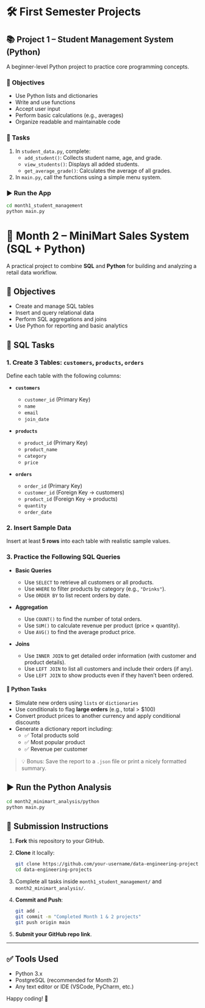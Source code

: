 # 🛠️ First Semester Projects

## 📚 Project 1 – Student Management System (Python)

A beginner-level Python project to practice core programming concepts.

### 🎯 Objectives

- Use Python lists and dictionaries
- Write and use functions
- Accept user input
- Perform basic calculations (e.g., averages)
- Organize readable and maintainable code

### 🧩 Tasks

1. In `student_data.py`, complete:
   - `add_student()`: Collects student name, age, and grade.
   - `view_students()`: Displays all added students.
   - `get_average_grade()`: Calculates the average of all grades.
2. In `main.py`, call the functions using a simple menu system.

### ▶️ Run the App

```bash
cd month1_student_management
python main.py
```

# 🛒 Month 2 – MiniMart Sales System (SQL + Python)

A practical project to combine **SQL** and **Python** for building and analyzing a retail data workflow.

## 🎯 Objectives

- Create and manage SQL tables
- Insert and query relational data
- Perform SQL aggregations and joins
- Use Python for reporting and basic analytics

## 🧩 SQL Tasks

### 1. Create 3 Tables: `customers`, `products`, `orders`

Define each table with the following columns:

- **`customers`**

  - `customer_id` (Primary Key)
  - `name`
  - `email`
  - `join_date`
- **`products`**

  - `product_id` (Primary Key)
  - `product_name`
  - `category`
  - `price`
- **`orders`**

  - `order_id` (Primary Key)
  - `customer_id` (Foreign Key → customers)
  - `product_id` (Foreign Key → products)
  - `quantity`
  - `order_date`

### 2. Insert Sample Data

Insert at least **5 rows** into each table with realistic sample values.

### 3. Practice the Following SQL Queries

* **Basic Queries**

  * Use `SELECT` to retrieve all customers or all products.
  * Use `WHERE` to filter products by category (e.g., `"Drinks"`).
  * Use `ORDER BY` to list recent orders by date.
* **Aggregation**

  * Use `COUNT()` to find the number of total orders.
  * Use `SUM()` to calculate revenue per product (price × quantity).
  * Use `AVG()` to find the average product price.
* **Joins**

  * Use `INNER JOIN` to get detailed order information (with customer and product details).
  * Use `LEFT JOIN` to list all customers and include their orders (if any).
  * Use `LEFT JOIN` to show products even if they haven’t been ordered.

#### 🧩 Python Tasks

- Simulate new orders using `lists` or `dictionaries`
- Use conditionals to flag **large orders** (e.g., total > $100)
- Convert product prices to another currency and apply conditional discounts
- Generate a dictionary report including:
  - ✅ Total products sold
  - ✅ Most popular product
  - ✅ Revenue per customer

> 💡 Bonus: Save the report to a `.json` file or print a nicely formatted summary.

## ▶️ Run the Python Analysis

```bash
cd month2_minimart_analysis/python
python main.py
```


## 🚀 Submission Instructions

1. **Fork** this repository to your GitHub.
2. **Clone** it locally:

   ```bash
   git clone https://github.com/your-username/data-engineering-projects.git
   cd data-engineering-projects
   ```
3. Complete all tasks inside `month1_student_management/` and `month2_minimart_analysis/`.
4. **Commit and Push**:

   ```bash
   git add .
   git commit -m "Completed Month 1 & 2 projects"
   git push origin main
   ```
5. **Submit your GitHub repo link**.

---

## ✅ Tools Used

- Python 3.x
- PostgreSQL (recommended for Month 2)
- Any text editor or IDE (VSCode, PyCharm, etc.)

Happy coding! 🎉
